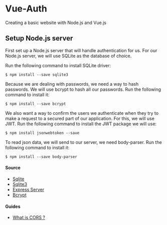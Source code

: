 # Vue-Auth

Creating a basic website with Node.js and Vue.js

## Setup Node.js server
First set up a Node.js server that will handle authentication for us. For our Node.js server, we will use SQLite as the database of choice.

Run the following command to install SQLite driver:
```shell
$ npm install --save sqlite3
```

Because we are dealing with passwords, we need a way to hash passwords. We will use bcrypt to hash all our passwords. Run the following command to install it:
```shell
$ npm install --save bcrypt
```

We also want a way to confirm the users we authenticate when they try to make a request to a secured part of our application. For this, we will use JWT. Run the following command to install the JWT package we will use:
```shell
$ npm install jsonwebtoken --save
```

To read json data, we will send to our server, we need body-parser. Run the following command to install it:
```shell
$ npm install --save body-parser
```

#### Source
   * [Sqlite](https://github.com/kriasoft/node-sqlite)
   * [Sqlite3](https://github.com/mapbox/node-sqlite3)
   * [Express Server](https://github.com/expressjs/express)
   * [Bcrypt](https://github.com/kelektiv/node.bcrypt.js)

#### Guides
   * [What is CORS ?](https://auth0.com/blog/cors-tutorial-a-guide-to-cross-origin-resource-sharing/)
